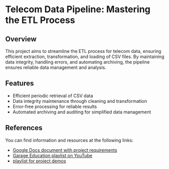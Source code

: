 # Telecom Data Pipeline: Mastering the ETL Process

## Overview
This project aims to streamline the ETL process for telecom data, ensuring efficient extraction, transformation, and loading of CSV files. By maintaining data integrity, handling errors, and automating archiving, the pipeline ensures reliable data management and analysis.

## Features
- Efficient periodic retrieval of CSV data
- Data integrity maintenance through cleaning and transformation
- Error-free processing for reliable results
- Automated archiving and auditing for simplified data management


## References

You can find information and resources at the following links:
- [Google Docs document with project requirements](https://docs.google.com/document/d/1CsG6QS6Hh-T6x-luJoGlx2eJq6CXvfbwKB7977bjc8o/edit#)
- [Garage Education playlist on YouTube](https://www.youtube.com/watch?v=xQ4f1FwsMbI&list=PLxNoJq6k39G_R3AA108CLE8w6n_CCCmDf)
- [playlist for project demos](https://www.youtube.com/watch?v=pHllKT62-rc&list=PLcAbhg_RWLaK-lCH5GxnaVfyeGjrm3QH8)

